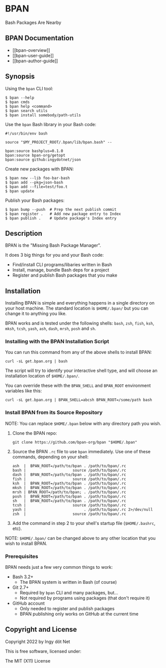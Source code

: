 BPAN
====

Bash Packages Are Nearby


## BPAN Documentation

* [[bpan-overview]]
* [[bpan-user-guide]]
* [[bpan-author-guide]]


## Synopsis

Using the `bpan` CLI tool:
```
$ bpan --help
$ bpan cmds
$ bpan help <command>
$ bpan search utils
$ bpan install somebody/path-utils
```

Use the `bpan` Bash library in your Bash code:
```
#!/usr/bin/env bash

source "$MY_PROJECT_ROOT/.bpan/lib/bpan.bash" --

bpan:source bashplus=0.1.0
bpan:source bpan-org/getopt
bpan:source github:ingydotnet/json
```

Create new packages with BPAN:
```
$ bpan new --lib foo-bar-bash
$ bpan add --pkg=json-bash
$ bpan add --file=test/foo.t
$ bpan update
```

Publish your Bash packages:
```
$ bpan bump --push  # Prep the next publish commit
$ bpan register .   # Add new package entry to Index
$ bpan publish .    # Update package's Index entry
```


## Description

BPAN is the "Missing Bash Package Manager".

It does 3 big things for you and your Bash code:

* Find/install CLI programs/libaries written in Bash
* Install, manage, bundle Bash deps for a project
* Register and publish Bash packages that you make


## Installation

Installing BPAN is simple and everything happens in a single directory on your
host machine.
The standard location is `$HOME/.bpan/` but you can change it to anything you
like.

BPAN works and is tested under the following shells: `bash`, `zsh`, `fish`,
`ksh`, `mksh`, `tcsh`, `yash`, `ash`, `dash`, `mrsh`, `posh` and `sh`.


### Installing with the BPAN Installation Script

You can run this command from any of the above shells to install BPAN:

```
curl -sL get.bpan.org | bash
```

The script will try to identify your interactive shell type, and will choose an
installation location of `$HOME/.bpan/`.

You can override these with the `BPAN_SHELL` and `BPAN_ROOT` environment
variables like this:

```
curl -sL get.bpan.org | BPAN_SHELL=abcsh BPAN_ROOT=/some/path bash
```


### Install BPAN from its Source Repository

NOTE: You can replace `$HOME/.bpan` below with any directory path you wish.

1. Clone the BPAN repo:
   ```
   git clone https://github.com/bpan-org/bpan "$HOME/.bpan"
   ```

2. Source the BPAN `.rc` file to use `bpan` immediately.
   Use one of these commands, depending on your shell:
   ```
   ash  |  BPAN_ROOT=/path/to/bpan . /path/to/bpan/.rc
   bash |                     source /path/to/bpan/.rc
   dash |  BPAN_ROOT=/path/to/bpan . /path/to/bpan/.rc
   fish |                     source /path/to/bpan/.rc
   ksh  |  BPAN_ROOT=/path/to/bpan . /path/to/bpan/.rc
   mksh |  BPAN_ROOT=/path/to/bpan . /path/to/bpan/.rc
   mrsh | BPAN_ROOT=/path/to/bpan; . /path/to/bpan/.rc
   posh |  BPAN_ROOT=/path/to/bpan . /path/to/bpan/.rc
   sh   |  BPAN_ROOT=/path/to/bpan . /path/to/bpan/.rc
   tcsh |                     source /path/to/bpan/.rc
   yash |                          . /path/to/bpan/.rc 2>/dev/null
   zsh  |                     source /path/to/bpan/.rc
   ```

3. Add the command in step 2 to your shell's startup file (`$HOME/.bashrc`, etc).

NOTE: `$HOME/.bpan/` can be changed above to any other location that you wish to
install BPAN.


### Prerequisites

BPAN needs just a few very common things to work:

* Bash 3.2+
  * The BPAN system is written in Bash (of course)
* Git 2.7+
  * Required by `bpan` CLI and many packages, but...
  * Not required by programs using packages (that don't require it)
* GitHub account
  * Only needed to register and publish packages
  * BPAN publishing only works on GitHub at the current time


## Copyright and License

Copyright 2022 by Ingy döt Net

This is free software, licensed under:

The MIT (X11) License
